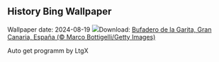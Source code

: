 ## History Bing Wallpaper
Wallpaper date: 2024-08-19
![](https://www.bing.com/th?id=OHR.RegataSanGines_ES-ES7871203072_UHD.jpg&w=1000)Download: [Bufadero de la Garita, Gran Canaria, España (© Marco Bottigelli/Getty Images)](https://www.bing.com/th?id=OHR.RegataSanGines_ES-ES7871203072_UHD.jpg)

Auto get programm by LtgX
